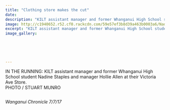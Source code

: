 ```yaml
---
title: "Clothing store makes the cut"
date: 
description: "KILT assistant manager and former Whanganui High School student Nadine Staples and manager Hollie Allen at their Victoria Ave Store..."
image: http://c1940652.r52.cf0.rackcdn.com/59e57ef3b8d39a463b0003a6/Nadine-Staples-photo-7-July-chron.jpg
excerpt: "KILT assistant manager and former Whanganui High School student Nadine Staples and manager Hollie Allen at their Victoria Ave Store."
image_gallery:
    
    
    
    
    
---
```


<p>IN THE RUNNING: KILT assistant manager and former Whanganui High School student Nadine Staples and manager Hollie Allen at their Victoria Ave Store.<br />PHOTO / STUART MUNRO</p>
<p><img src=http://c1940652.r52.cf0.rackcdn.com/59656717b8d39a25a100006e/Nadine-Staples-writing-7-July-chron.jpg alt="" /></p>
<p><em>Wanganui Chronicle 7/7/17</em></p>

